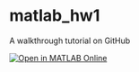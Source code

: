 # matlab_hw1
A walkthrough tutorial on GitHub 

[![Open in MATLAB Online](https://www.mathworks.com/images/responsive/global/open-in-matlab-online.svg)](https://matlab.mathworks.com/open/github/v1?repo=engineer5077/matlab_hw1&file=matlab_hw1/blob/main/homework_1/task_1.m)
